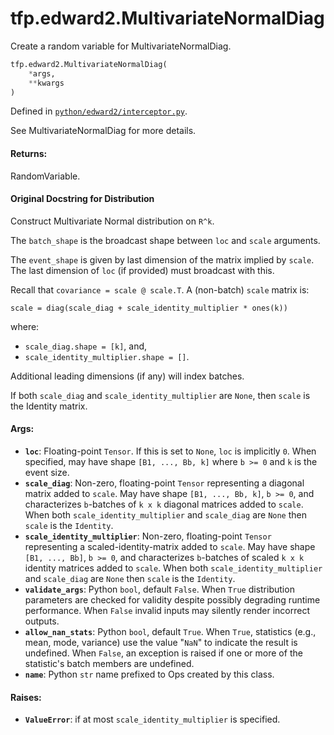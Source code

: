 <div itemscope itemtype="http://developers.google.com/ReferenceObject">
<meta itemprop="name" content="tfp.edward2.MultivariateNormalDiag" />
<meta itemprop="path" content="Stable" />
</div>

# tfp.edward2.MultivariateNormalDiag

Create a random variable for MultivariateNormalDiag.

``` python
tfp.edward2.MultivariateNormalDiag(
    *args,
    **kwargs
)
```



Defined in [`python/edward2/interceptor.py`](https://github.com/tensorflow/probability/tree/master/tensorflow_probability/python/edward2/interceptor.py).

<!-- Placeholder for "Used in" -->

See MultivariateNormalDiag for more details.

#### Returns:

RandomVariable.


#### Original Docstring for Distribution

Construct Multivariate Normal distribution on `R^k`.

The `batch_shape` is the broadcast shape between `loc` and `scale`
arguments.

The `event_shape` is given by last dimension of the matrix implied by
`scale`. The last dimension of `loc` (if provided) must broadcast with this.

Recall that `covariance = scale @ scale.T`. A (non-batch) `scale` matrix is:

```none
scale = diag(scale_diag + scale_identity_multiplier * ones(k))
```

where:

* `scale_diag.shape = [k]`, and,
* `scale_identity_multiplier.shape = []`.

Additional leading dimensions (if any) will index batches.

If both `scale_diag` and `scale_identity_multiplier` are `None`, then
`scale` is the Identity matrix.

#### Args:


* <b>`loc`</b>: Floating-point `Tensor`. If this is set to `None`, `loc` is
  implicitly `0`. When specified, may have shape `[B1, ..., Bb, k]` where
  `b >= 0` and `k` is the event size.
* <b>`scale_diag`</b>: Non-zero, floating-point `Tensor` representing a diagonal
  matrix added to `scale`. May have shape `[B1, ..., Bb, k]`, `b >= 0`,
  and characterizes `b`-batches of `k x k` diagonal matrices added to
  `scale`. When both `scale_identity_multiplier` and `scale_diag` are
  `None` then `scale` is the `Identity`.
* <b>`scale_identity_multiplier`</b>: Non-zero, floating-point `Tensor` representing
  a scaled-identity-matrix added to `scale`. May have shape
  `[B1, ..., Bb]`, `b >= 0`, and characterizes `b`-batches of scaled
  `k x k` identity matrices added to `scale`. When both
  `scale_identity_multiplier` and `scale_diag` are `None` then `scale` is
  the `Identity`.
* <b>`validate_args`</b>: Python `bool`, default `False`. When `True` distribution
  parameters are checked for validity despite possibly degrading runtime
  performance. When `False` invalid inputs may silently render incorrect
  outputs.
* <b>`allow_nan_stats`</b>: Python `bool`, default `True`. When `True`,
  statistics (e.g., mean, mode, variance) use the value "`NaN`" to
  indicate the result is undefined. When `False`, an exception is raised
  if one or more of the statistic's batch members are undefined.
* <b>`name`</b>: Python `str` name prefixed to Ops created by this class.


#### Raises:


* <b>`ValueError`</b>: if at most `scale_identity_multiplier` is specified.